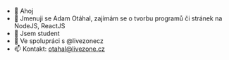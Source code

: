 - 👋 Ahoj
- 👀 Jmenuji se Adam Otáhal, zajímám se o tvorbu programů či stránek na NodeJS, ReactJS
- 🌱 Jsem student
- 💞️ Ve spolupráci s @livezonecz
- 📫 Kontakt: otahal@livezone.cz

<!---
Z7
--->
